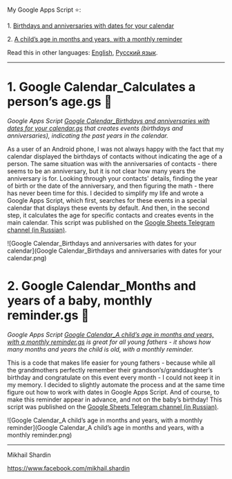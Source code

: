 My Google Apps Script :star::

1\. [Birthdays and anniversaries with dates for your calendar](https://github.com/empenoso/Google-Apps-Script/blob/master/README.md#1-google-calendar_%D1%81alculates-a-persons-agegs-underage)

2\. [A child’s age in months and years, with a monthly reminder](https://github.com/empenoso/Google-Apps-Script/blob/master/README.md#2-google-calendar_months-and-years-of-a-baby-monthly-remindergs-baby)

Read this in other languages: [English](README.md), [Русский язык](README.ru.md).

_____________

# 1\. Google Calendar_Сalculates a person’s age.gs :underage:
*Google Apps Script [Google Calendar_Birthdays and anniversaries with dates for your calendar.gs](/Google%20Calendar_%D0%A1alculates%20a%20person%E2%80%99s%20age.gs) that creates events (birthdays and anniversaries), indicating the past years in the calendar.*

As a user of an Android phone, I was not always happy with the fact that my calendar displayed the birthdays of contacts without indicating the age of a person. The same situation was with the anniversaries of contacts - there seems to be an anniversary, but it is not clear how many years the anniversary is for. Looking through your contacts' details, finding the year of birth or the date of the anniversary, and then figuring the math - there has never been time for this. I decided to simplify my life and wrote a Google Apps Script, which first, searches for these events in a special calendar that displays these events by default. And then, in the second step, it calculates the age for specific contacts and creates events in the main calendar. This script was published on the [Google Sheets Telegram channel (in Russian)](https://t.me/google_sheets/365).

![Google Calendar_Birthdays and anniversaries with dates for your calendar](Google Calendar_Birthdays and anniversaries with dates for your calendar.png)

# 2\. Google Calendar_Months and years of a baby, monthly reminder.gs :baby:
*Google Apps Script [Google Calendar_A child’s age in months and years, with a monthly reminder.gs](/Google%20Calendar_Months%20and%20years%20of%20a%20baby%2C%20monthly%20reminder.gs) is great for all young fathers - it shows how many months and years the child is old, with a monthly reminder.*

This is a code that makes life easier for young fathers - because while all the grandmothers perfectly remember their grandson’s/granddaughter’s birthday and congratulate on this event every month - I could not keep it in my memory. I decided to slightly automate the process and at the same time figure out how to work with dates in Google Apps Script. And of course, to make this reminder appear in advance, and not on the baby’s birthday! This script was published on the [Google Sheets Telegram channel (in Russian)](https://t.me/google_sheets/435).

![Google Calendar_A child’s age in months and years, with a monthly reminder](Google Calendar_A child’s age in months and years, with a monthly reminder.png)

________

Mikhail Shardin

https://www.facebook.com/mikhail.shardin
